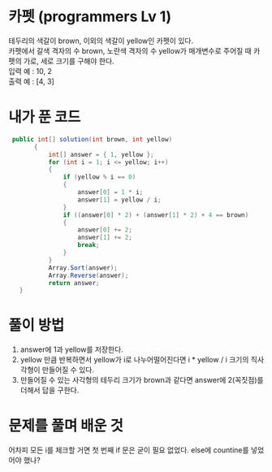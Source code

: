 # 카펫 (programmers Lv 1)
 테두리의 색갈이 brown, 이외의 색갈이 yellow인 카펫이 있다.  
 카펫에서 갈색 격자의 수 brown, 노란색 격자의 수 yellow가 매개변수로 주어질 때 카펫의 가로, 세로 크기를 구해야 한다.  
 입력 예 : 10, 2  
 출력 예 : [4, 3]
# 내가 푼 코드
 ```cs
  public int[] solution(int brown, int yellow)
        {
            int[] answer = { 1, yellow };
            for (int i = 1; i <= yellow; i++)
            {
                if (yellow % i == 0)
                {
                    answer[0] = 1 * i;
                    answer[1] = yellow / i;
                }
                if ((answer[0] * 2) + (answer[1] * 2) + 4 == brown)
                {
                    answer[0] += 2;
                    answer[1] += 2;
                    break;
                }
            }
            Array.Sort(answer);
            Array.Reverse(answer);
            return answer;
    }
 ```
# 풀이 방법
 1. answer에 1과 yellow를 저장한다.
 1. yellow 만큼 반복하면서 yellow가 i로 나누어떨어진다면 i * yellow / i 크기의 직사각형이 만들어질 수 있다.
 1. 만들어질 수 있는 사각형의 테두리 크기가 brown과 같다면 answer에 2(꼭짓점)를 더해서 답을 구한다.
# 문제를 풀며 배운 것
 어차피 모든 i를 체크할 거면 첫 번째 if 문은 굳이 필요 없었다. else에 countine를 넣었어야 했나?